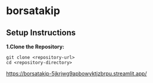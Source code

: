 # borsatakip
## Setup Instructions
**1.Clone the Repository:**
```
git clone <repository-url>
cd <repository-directory>
```

https://borsatakip-5jkrjwg9apbowyktjzbrpu.streamlit.app/




